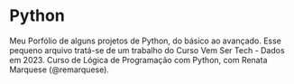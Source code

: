 # Python
Meu Porfólio de alguns projetos de Python, do básico ao avançado.
Esse pequeno arquivo tratá-se de um trabalho do Curso Vem Ser Tech - Dados em 2023.
Curso de Lógica de Programação com Python, com Renata Marquese (@remarquese).
